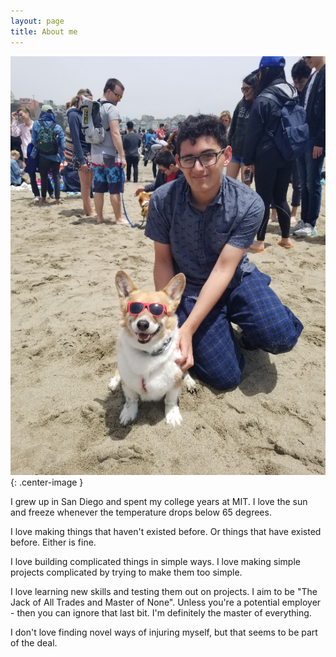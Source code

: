 ```yaml
---
layout: page
title: About me
---
```

![](/img/aboutme/me.png){: .center-image }

I grew up in San Diego and spent my college years at MIT. I love the sun and freeze whenever the temperature drops below 65 degrees.

I love making things that haven't existed before. Or things that have existed before. Either is fine.

I love building complicated things in simple ways. I love making simple projects complicated by trying to make them too simple.

I love learning new skills and testing them out on projects. I aim to be "The Jack of All Trades and Master of None". Unless you're a potential employer - then you can ignore that last bit. I'm definitely the master of everything.

I don't love finding novel ways of injuring myself, but that seems to be part of the deal.